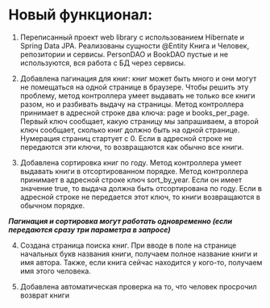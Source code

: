 # Новый функционал:

1. Переписанный проект web library с использованием Hibernate и Spring Data JPA. Реализованы
сущности @Entity Книга и Человек, репозитории и сервисы. PersonDAO и
BookDAO пустые и не используются, вся работа с БД через сервисы.

2. Добавлена пагинация для книг: книг может быть много и они могут не помещаться на одной странице в
браузере. Чтобы решить эту проблему, метод контроллера умеет
выдавать не только все книги разом, но и разбивать выдачу на страницы. Метод контроллера принимает в адресной строке два
ключа: page и books_per_page. Первый ключ сообщает, какую страницу мы
запрашиваем, а второй ключ сообщает, сколько книг должно быть на одной странице.
Нумерация страниц стартует с 0. Если в адресной строке не передаются эти ключи, то
возвращаются как обычно все книги.

3. Добавлена сортировка книг по году. Метод контроллера умеет
выдавать книги в отсортированном порядке. Метод контроллера принимает в адресной строке ключ
sort_by_year. Если он имеет значение true, то выдача должна быть отсортирована
по году. Если в адресной строке не передается этот ключ, то книги возвращаются в
обычном порядке.

***Пагинация и сортировка могут
работать одновременно (если
передаются сразу три параметра в
запросе)***

4. Создана страница поиска книг. При вводе в поле на странице начальных букв
названия книги, получаем полное название книги и имя автора. Также, если
книга сейчас находится у кого-то, получаем имя этого человека.

5. Добавлена автоматическая проверка на то, что человек просрочил возврат
книги
